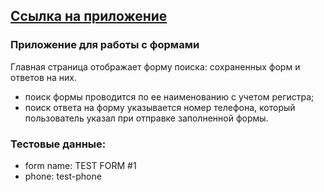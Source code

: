 ## [ Ссылка на приложение ](https://site-forms.herokuapp.com/)

### Приложение для работы с формами

Главная страница отображает форму поиска: сохраненных форм и ответов на них.

- поиск формы проводится по ее наименованию с учетом регистра;
- поиск ответа на форму указывается номер телефона, который пользователь указал при отправке заполненной формы.

###  Тестовые данные:

- form name: TEST FORM #1
- phone: test-phone